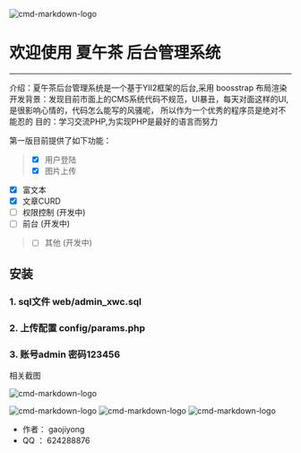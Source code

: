 ![cmd-markdown-logo](https://raw.githubusercontent.com/gaojiyong/admin_xwc/master/web/adminx/images/tea.png)
# 欢迎使用 夏午茶 后台管理系统

------

介绍：夏午茶后台管理系统是一个基于YII2框架的后台,采用 boosstrap 布局渲染
开发背景：发现目前市面上的CMS系统代码不规范，UI暴丑，每天对面这样的UI,是很影响心情的，代码怎么能写的风骚呢， 所以作为一个优秀的程序员是绝对不能忍的
目的：学习交流PHP,为实现PHP是最好的语言而努力

第一版目前提供了如下功能：

> - [x] 用户登陆
>- [x] 图片上传
- [x] 富文本
- [x] 文章CURD
- [ ] 权限控制 (开发中)
- [ ] 前台 (开发中)
> - [ ] 其他 (开发中)



## 安装
### 1. sql文件 web/admin_xwc.sql
### 2. 上传配置 config/params.php
### 3. 账号admin 密码123456

相关截图


![cmd-markdown-logo](https://raw.githubusercontent.com/gaojiyong/admin_xwc/master/doc/login.jpg)

![cmd-markdown-logo](https://raw.githubusercontent.com/gaojiyong/admin_xwc/master/doc/article_list.jpg)
![cmd-markdown-logo](https://raw.githubusercontent.com/gaojiyong/admin_xwc/master/doc/article_list2.jpg)
![cmd-markdown-logo](https://raw.githubusercontent.com/gaojiyong/admin_xwc/master/doc/article_add.jpg)

 - 作者： gaojiyong
 - QQ ： 624288876